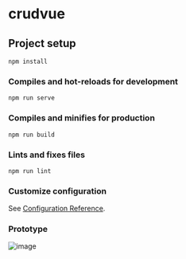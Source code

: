 # crudvue

## Project setup
```
npm install
```

### Compiles and hot-reloads for development
```
npm run serve
```

### Compiles and minifies for production
```
npm run build
```

### Lints and fixes files
```
npm run lint
```

### Customize configuration
See [Configuration Reference](https://cli.vuejs.org/config/).

### Prototype
![image](https://user-images.githubusercontent.com/99833447/159195159-0e9752bc-285a-49a5-904b-a9e69898b7b1.png)


